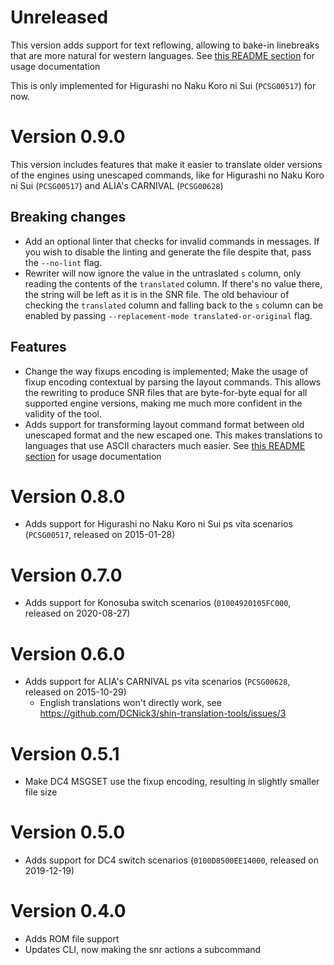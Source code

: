 # Unreleased

This version adds support for text reflowing, allowing to bake-in linebreaks that are more natural for western
languages. See [this README section](README.md#text-reflowing-with-shin-translation-tools) for usage documentation

This is only implemented for Higurashi no Naku Koro ni Sui (`PCSG00517`) for now.

# Version 0.9.0

This version includes features that make it easier to translate older versions of the engines using unescaped commands,
like for Higurashi no Naku Koro ni Sui (`PCSG00517`) and ALIA's CARNIVAL (`PCSG00628`)

## Breaking changes

- Add an optional linter that checks for invalid commands in messages. If you wish to disable the linting and generate
  the file despite that, pass the `--no-lint` flag.
- Rewriter will now ignore the value in the untraslated `s` column, only reading the contents of the `translated`
  column. If there's no value there, the string will be left as it is in the SNR file.
  The old behaviour of checking the `translated` column and falling back to the `s` column can be enabled by passing
  `--replacement-mode translated-or-original` flag.

## Features

- Change the way fixups encoding is implemented; Make the usage of fixup encoding contextual by parsing the layout
  commands. This allows the rewriting to produce SNR files that are byte-for-byte equal for all supported engine
  versions, making me much more confident in the validity of the tool.
- Adds support for transforming layout command format between old unescaped format and the new escaped one.
  This makes translations to languages that use ASCII characters much easier.
  See [this README section](README.md#dealing-with-ascii-characters-in-older-games) for usage documentation

# Version 0.8.0

- Adds support for Higurashi no Naku Koro ni Sui ps vita scenarios (`PCSG00517`, released on 2015-01-28)

# Version 0.7.0

- Adds support for Konosuba switch scenarios (`01004920105FC000`, released on 2020-08-27)

# Version 0.6.0

- Adds support for ALIA's CARNIVAL ps vita scenarios (`PCSG00628`, released on 2015-10-29)
    - English translations won't directly work, see https://github.com/DCNick3/shin-translation-tools/issues/3

# Version 0.5.1

- Make DC4 MSGSET use the fixup encoding, resulting in slightly smaller file size

# Version 0.5.0

- Adds support for DC4 switch scenarios (`0100D8500EE14000`, released on 2019-12-19)

# Version 0.4.0

- Adds ROM file support
- Updates CLI, now making the snr actions a subcommand
